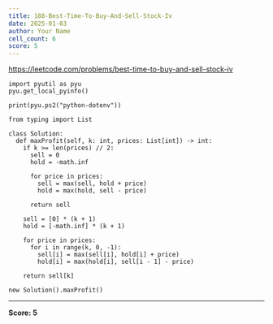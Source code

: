 ```yaml
---
title: 188-Best-Time-To-Buy-And-Sell-Stock-Iv
date: 2025-01-03
author: Your Name
cell_count: 6
score: 5
---
```


https://leetcode.com/problems/best-time-to-buy-and-sell-stock-iv


```
import pyutil as pyu
pyu.get_local_pyinfo()
```


```
print(pyu.ps2("python-dotenv"))
```


```
from typing import List
```


```
class Solution:
  def maxProfit(self, k: int, prices: List[int]) -> int:
    if k >= len(prices) // 2:
      sell = 0
      hold = -math.inf

      for price in prices:
        sell = max(sell, hold + price)
        hold = max(hold, sell - price)

      return sell

    sell = [0] * (k + 1)
    hold = [-math.inf] * (k + 1)

    for price in prices:
      for i in range(k, 0, -1):
        sell[i] = max(sell[i], hold[i] + price)
        hold[i] = max(hold[i], sell[i - 1] - price)

    return sell[k]
```


```
new Solution().maxProfit()
```


---
**Score: 5**